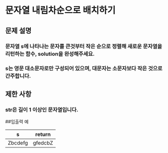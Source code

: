 # 문자열 내림차순으로 배치하기
## 문제 설명
### 문자열 s에 나타나는 문자를 큰것부터 작은 순으로 정렬해 새로운 문자열을 리턴하는 함수, solution을 완성해주세요.
### s는 영문 대소문자로만 구성되어 있으며, 대문자는 소문자보다 작은 것으로 간주합니다.

## 제한 사항
### str은 길이 1 이상인 문자열입니다.
##입출력 예

|s|return|
|:----:|:----:|
|Zbcdefg|gfedcbZ|




